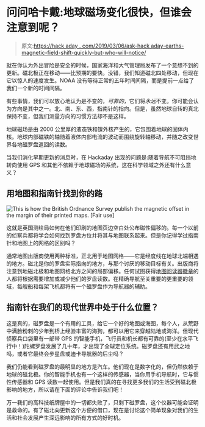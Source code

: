 # 问问哈卡戴:地球磁场变化很快，但谁会注意到呢？

> 原文:[https://hack aday . com/2019/03/06/ask-hack aday-earths-magnetic-field-shift-quickly-but-who-will-notice/](https://hackaday.com/2019/03/06/ask-hackaday-earths-magnetic-field-shifting-rapidly-but-who-will-notice/)

就在你认为外出冒险是安全的时候，国家海洋和大气管理局发布了一个意想不到的更新。磁北极正在移动——比预期的要快。没错，我们知道磁北四处移动，但现在它以惊人的速度发生。NOAA 没有等待正常的五年时间间隔，而是提前一点给了我们一个新的时间间隔。

有些事情，我们可以放心地认为是不变的，*可靠的*，它们将*永远*不变。你可能会认为方向是其中之一。北、南、东、西，指南针的指向。但是，虽然地球自转的真北保持不变，但我们测量方向的习惯方法却不是这样。

地球磁场是由 2000 公里厚的液态铁和镍外核产生的，它包围着地球的固体内核。地球内部磁铁的轴随着液体内部电流的波动而围绕旋转轴移动，并随之改变世界各地磁罗盘返回的读数。

当我们消化早期更新的消息时，在 Hackaday 出现的问题是:随着导航不可阻挡地转向使用 GPS 和其他不依赖于地球磁场的系统，这在科学领域之外还有什么意义？

## 用地图和指南针找到你的路

![This is how the British Ordnance Survey publish the magnetic offset in the margin of their printed maps. [Fair use]](../Images/183e49608e449c6567ac64fcd015bf68.png)

这就是英国测绘局如何在他们印刷的地图页边空白处公布磁性偏移的。每一个以前的侦察兵都将学会如何找到罗盘方位并将其与地图联系起来。但是你记得学过指南针和地图上的网格的区别吗？

通常地图出版商使用两种标准，正北用于地图网格——它是经度线在地球北端相遇的地方。磁北是你的罗盘实际指向的地方，与那个讨厌的移动目标有关。出版商将注意到地磁北极和地图网格北方之间的局部偏移。任何试图获得[地图阅读器徽章](http://www.scouthelp.co.uk/Map_Reader_Activity_Badge,_Cub_Scout)的人都将根据需要增加或减少他们的罗盘读数。在精确导航至关重要的更重要的领域，每艘船和每架飞机都将有一个磁罗盘作为导航器的辅助。

## 指南针在我们的现代世界中处于什么位置？

这是真的，磁罗盘是一个有用的工具，给它一个好的地图或海图，每个人，从荒野中满脸粉刺的少年到桥上经验丰富的海狗，都可以用它来穿越陆地或海洋。但现代侦察兵口袋里有一部带 GPS 的智能手机，飞行员和机长都有可靠的(至少在水平飞行中！)陀螺罗盘发展了几十年，才出现了全球定位系统。磁罗盘还有用武之地吗，或者它最终会步星盘或迪卡导航器的后尘吗？

我们仍能看到磁罗盘的最明显的地方是汽车。他们现在是数字化的，但仍然依赖于地球的磁北极。你的智能手机也有一个这样的传感器，当你用手机导航时，它与惯性传感器和 GPS 读数一起使用。但是我们真的在寻找更多我们的生活受到磁北极影响的地方，所以请在下面的评论中告诉我们吧！

万一我们的高科技纸牌屋中的一切都失败了，只剩下磁罗盘，这个仪器可能会证明是救命的。有了磁北向更新这个方便的借口，现在是讨论这个简单现象对我们的生活和社会发展产生深远影响的所有方式的好时机。